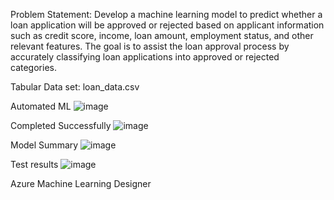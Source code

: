 Problem Statement:
Develop a machine learning model to predict whether a loan application will be approved or rejected based on applicant information such as credit score, income, loan amount, employment status, and other relevant features. The goal is to assist the loan approval process by accurately classifying loan applications into approved or rejected categories.

Tabular Data set: loan_data.csv

Automated ML
  ![image](https://github.com/user-attachments/assets/0defcc3b-11d6-422b-a274-92da4b57bbb4)
  
  Completed Successfully
  ![image](https://github.com/user-attachments/assets/8927a2ab-b920-46b9-b9ec-a326b54a6689)

  Model Summary
  ![image](https://github.com/user-attachments/assets/69ac8c11-4066-4cf9-a4bc-b3d4f42c2454)

  Test results
  ![image](https://github.com/user-attachments/assets/cbf3eee2-832e-4c8c-b7da-7b754398d616)


Azure Machine Learning Designer



